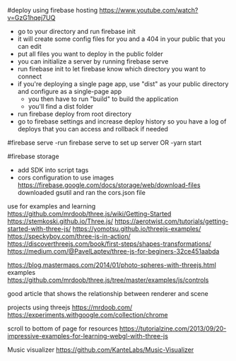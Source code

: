 #deploy using firebase hosting
https://www.youtube.com/watch?v=GzG1hqej7UQ

- go to your directory and run firebase init
- it will create some config files for you and a 404 in your public that you can edit
- put all files you want to deploy in the public folder
- you can initialize a server by running firebase serve
- run firebase init to let firebase know which directory you want to connect
- if you're deploying a single page app, use "dist" as your public directory and configure as a single-page app
  - you then have to run "build" to build the application
  - you'll find a dist folder
- run firebase deploy from root directory
- go to firebase settings and increase deploy history so you have a log of deploys that you can access and rollback if needed

#firebase serve
-run firebase serve to set up server
OR
-yarn start

#firebase storage

- add SDK into script tags
- cors configuration to use images
  https://firebase.google.com/docs/storage/web/download-files
  downloaded gsutil and ran the cors.json file

use for examples and learning
https://github.com/mrdoob/three.js/wiki/Getting-Started
https://stemkoski.github.io/Three.js/
https://aerotwist.com/tutorials/getting-started-with-three-js/
https://yomotsu.github.io/threejs-examples/
https://speckyboy.com/three-js-in-action/
https://discoverthreejs.com/book/first-steps/shapes-transformations/
https://medium.com/@PavelLaptev/three-js-for-beginers-32ce451aabda

https://blog.mastermaps.com/2014/01/photo-spheres-with-threejs.html
examples
https://github.com/mrdoob/three.js/tree/master/examples/js/controls

good article that shows the relationship between renderer and scene

projects using threejs
https://mrdoob.com/
https://experiments.withgoogle.com/collection/chrome

scroll to bottom of page for resources
https://tutorialzine.com/2013/09/20-impressive-examples-for-learning-webgl-with-three-js

Music visualizer
https://github.com/KanteLabs/Music-Visualizer
